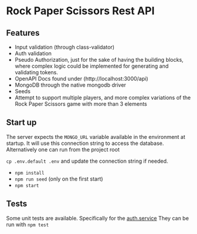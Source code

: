 # Rock Paper Scissors Rest API

## Features

* Input validation (through class-validator)
* Auth validation
* Pseudo Authorization, just for the sake of having the building blocks, where complex logic could be implemented for
  generating and validating tokens.
* OpenAPI Docs found under (http://localhost:3000/api)
* MongoDB through the native mongodb driver
* Seeds
* Attempt to support multiple players, and more complex variations of the Rock Paper Scissors game with more than 3
  elements

## Start up

The server expects the `MONGO_URL` variable available in the environment at startup. It will use this connection
string to access the database. Alternatively one can run from the project root

`cp .env.default .env` and update the connection string if needed.

* `npm install`
* `npm run seed` (only on the first start)
* `npm start`

## Tests

Some unit tests are available. Specifically for the [auth.service](./src/auth/auth.service.spec.ts)
They can be run with `npm test`